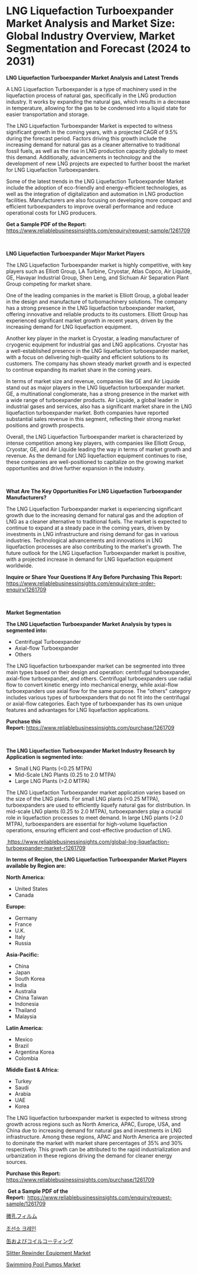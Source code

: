 <p><h1>LNG Liquefaction Turboexpander Market Analysis and Market Size: Global Industry Overview, Market Segmentation and Forecast (2024 to 2031)</h1></p><p><strong>LNG Liquefaction Turboexpander Market Analysis and Latest Trends</strong></p>
<p><p>A LNG Liquefaction Turboexpander is a type of machinery used in the liquefaction process of natural gas, specifically in the LNG production industry. It works by expanding the natural gas, which results in a decrease in temperature, allowing for the gas to be condensed into a liquid state for easier transportation and storage.</p><p>The LNG Liquefaction Turboexpander Market is expected to witness significant growth in the coming years, with a projected CAGR of 9.5% during the forecast period. Factors driving this growth include the increasing demand for natural gas as a cleaner alternative to traditional fossil fuels, as well as the rise in LNG production capacity globally to meet this demand. Additionally, advancements in technology and the development of new LNG projects are expected to further boost the market for LNG Liquefaction Turboexpanders.</p><p>Some of the latest trends in the LNG Liquefaction Turboexpander Market include the adoption of eco-friendly and energy-efficient technologies, as well as the integration of digitalization and automation in LNG production facilities. Manufacturers are also focusing on developing more compact and efficient turboexpanders to improve overall performance and reduce operational costs for LNG producers.</p></p>
<p><strong>Get a Sample PDF of the Report:&nbsp;</strong> <a href="https://www.reliablebusinessinsights.com/enquiry/request-sample/1261709">https://www.reliablebusinessinsights.com/enquiry/request-sample/1261709</a></p>
<p>&nbsp;</p>
<p><strong>LNG Liquefaction Turboexpander Major Market Players</strong></p>
<p><p>The LNG Liquefaction Turboexpander market is highly competitive, with key players such as Elliott Group, LA Turbine, Cryostar, Atlas Copco, Air Liquide, GE, Havayar Industrial Group, Shen Leng, and Sichuan Air Separation Plant Group competing for market share.</p><p>One of the leading companies in the market is Elliott Group, a global leader in the design and manufacture of turbomachinery solutions. The company has a strong presence in the LNG liquefaction turboexpander market, offering innovative and reliable products to its customers. Elliott Group has experienced significant market growth in recent years, driven by the increasing demand for LNG liquefaction equipment.</p><p>Another key player in the market is Cryostar, a leading manufacturer of cryogenic equipment for industrial gas and LNG applications. Cryostar has a well-established presence in the LNG liquefaction turboexpander market, with a focus on delivering high-quality and efficient solutions to its customers. The company has shown steady market growth and is expected to continue expanding its market share in the coming years.</p><p>In terms of market size and revenue, companies like GE and Air Liquide stand out as major players in the LNG liquefaction turboexpander market. GE, a multinational conglomerate, has a strong presence in the market with a wide range of turboexpander products. Air Liquide, a global leader in industrial gases and services, also has a significant market share in the LNG liquefaction turboexpander market. Both companies have reported substantial sales revenue in this segment, reflecting their strong market positions and growth prospects.</p><p>Overall, the LNG Liquefaction Turboexpander market is characterized by intense competition among key players, with companies like Elliott Group, Cryostar, GE, and Air Liquide leading the way in terms of market growth and revenue. As the demand for LNG liquefaction equipment continues to rise, these companies are well-positioned to capitalize on the growing market opportunities and drive further expansion in the industry.</p></p>
<p>&nbsp;</p>
<p><strong>What Are The Key Opportunities For LNG Liquefaction Turboexpander Manufacturers?</strong></p>
<p><p>The LNG Liquefaction Turboexpander market is experiencing significant growth due to the increasing demand for natural gas and the adoption of LNG as a cleaner alternative to traditional fuels. The market is expected to continue to expand at a steady pace in the coming years, driven by investments in LNG infrastructure and rising demand for gas in various industries. Technological advancements and innovations in LNG liquefaction processes are also contributing to the market's growth. The future outlook for the LNG Liquefaction Turboexpander market is positive, with a projected increase in demand for LNG liquefaction equipment worldwide.</p></p>
<p><strong>Inquire or Share Your Questions If Any Before Purchasing This Report:</strong> <a href="https://www.reliablebusinessinsights.com/enquiry/pre-order-enquiry/1261709">https://www.reliablebusinessinsights.com/enquiry/pre-order-enquiry/1261709</a></p>
<p>&nbsp;</p>
<p><strong>Market Segmentation</strong></p>
<p><strong>The LNG Liquefaction Turboexpander Market Analysis by types is segmented into:</strong></p>
<p><ul><li>Centrifugal Turboexpander</li><li>Axial-flow Turboexpander</li><li>Others</li></ul></p>
<p><p>The LNG liquefaction turboexpander market can be segmented into three main types based on their design and operation: centrifugal turboexpander, axial-flow turboexpander, and others. Centrifugal turboexpanders use radial flow to convert kinetic energy into mechanical energy, while axial-flow turboexpanders use axial flow for the same purpose. The "others" category includes various types of turboexpanders that do not fit into the centrifugal or axial-flow categories. Each type of turboexpander has its own unique features and advantages for LNG liquefaction applications.</p></p>
<p><strong>Purchase this Report:&nbsp;</strong><a href="https://www.reliablebusinessinsights.com/purchase/1261709">https://www.reliablebusinessinsights.com/purchase/1261709</a></p>
<p>&nbsp;</p>
<p><strong>The LNG Liquefaction Turboexpander Market Industry Research by Application is segmented into:</strong></p>
<p><ul><li>Small LNG Plants (<0.25 MTPA)</li><li>Mid-Scale LNG Plants (0.25 to 2.0 MTPA)</li><li>Large LNG Plants (>2.0 MTPA)</li></ul></p>
<p><p>The LNG Liquefaction Turboexpander market application varies based on the size of the LNG plants. For small LNG plants (<0.25 MTPA), turboexpanders are used to efficiently liquefy natural gas for distribution. In mid-scale LNG plants (0.25 to 2.0 MTPA), turboexpanders play a crucial role in liquefaction processes to meet demand. In large LNG plants (>2.0 MTPA), turboexpanders are essential for high-volume liquefaction operations, ensuring efficient and cost-effective production of LNG.</p></p>
<p><a href="https://www.reliablebusinessinsights.com/global-lng-liquefaction-turboexpander-market-r1261709">&nbsp;https://www.reliablebusinessinsights.com/global-lng-liquefaction-turboexpander-market-r1261709</a></p>
<p><strong>In terms of Region, the LNG Liquefaction Turboexpander Market Players available by Region are:</strong></p>
<p>
    <p> <strong> North America: </strong>
        <ul>
            <li>United States</li>
            <li>Canada</li>
        </ul>
        </p> 
    <p> <strong> Europe: </strong>
        <ul>
            <li>Germany</li>
            <li>France</li>
            <li>U.K.</li>
            <li>Italy</li>
            <li>Russia</li>
        </ul>
        </p> 
    <p> <strong> Asia-Pacific: </strong>
        <ul>
            <li>China</li>
            <li>Japan</li>
            <li>South Korea</li>
            <li>India</li>
            <li>Australia</li>
            <li>China Taiwan</li>
            <li>Indonesia</li>
            <li>Thailand</li>
            <li>Malaysia</li>
        </ul>
        </p> 
    <p> <strong> Latin America: </strong>
        <ul>
            <li>Mexico</li>
            <li>Brazil</li>
            <li>Argentina Korea</li>
            <li>Colombia</li>
        </ul>
        </p> 
    <p> <strong> Middle East & Africa: </strong>
        <ul>
            <li>Turkey</li>
            <li>Saudi</li>
            <li>Arabia</li>
            <li>UAE</li>
            <li>Korea</li>
        </ul>
    </p>
    </p>
<p><p>The LNG liquefaction turboexpander market is expected to witness strong growth across regions such as North America, APAC, Europe, USA, and China due to increasing demand for natural gas and investments in LNG infrastructure. Among these regions, APAC and North America are projected to dominate the market with market share percentages of 35% and 30% respectively. This growth can be attributed to the rapid industrialization and urbanization in these regions driving the demand for cleaner energy sources.</p></p>
<p><strong>Purchase this Report: </strong><a href="https://www.reliablebusinessinsights.com/purchase/1261709">https://www.reliablebusinessinsights.com/purchase/1261709</a></p>
<p>&nbsp;<strong>Get a Sample PDF of the Report:&nbsp;&nbsp;</strong><a href="https://www.reliablebusinessinsights.com/enquiry/request-sample/1261709">https://www.reliablebusinessinsights.com/enquiry/request-sample/1261709</a></p>
<p><strong></strong></p>
<p><p><a href="https://github.com/klon646/Market-Research-Report-List-2/blob/main/5575282162519.md">微孔フィルム</a></p><p><a href="https://github.com/Penelolack456456/Market-Research-Report-List-2/blob/main/5386183174974.md">조선소 크레인</a></p><p><a href="https://github.com/EstaSprer20231/Market-Research-Report-List-2/blob/main/2507327162518.md">缶およびコイルコーティング</a></p><p><a href="https://github.com/jodemen/Market-Research-Report-List-3/blob/main/slitter-rewinder-equipment-market.md">Slitter Rewinder Equipment Market</a></p><p><a href="https://github.com/marloy8/Market-Research-Report-List-5/blob/main/swimming-pool-pumps-market.md">Swimming Pool Pumps Market</a></p></p>